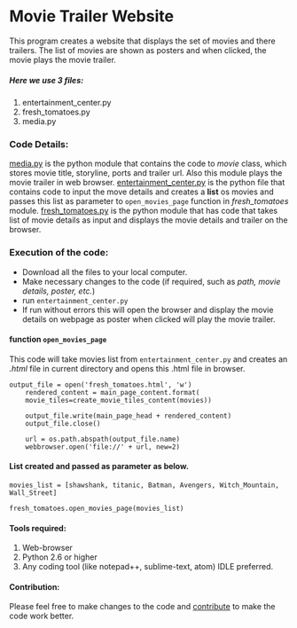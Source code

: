 # Movie Trailer Website
This program creates a website that displays the set of movies and there trailers. The list of movies are shown as posters and when clicked, the movie plays the movie trailer.

##### Here we use 3 files:
1. entertainment_center.py
2. fresh_tomatoes.py
3. media.py

### Code Details:
[media.py](https://github.com/SKowshik4614/ud036_StarterCode_santosh/blob/master/media.py) is the python module that contains the code to _movie_ class, which stores movie title, storyline, ports and trailer url. Also this module plays the movie trailer in web browser.
[entertainment_center.py](https://github.com/SKowshik4614/ud036_StarterCode_santosh/blob/master/entertainment_center.py) is the python file that contains code to input the move details and creates a **list** os movies and passes this list as parameter to `open_movies_page` function in _fresh_tomatoes_ module.
[fresh_tomatoes.py](https://github.com/SKowshik4614/ud036_StarterCode_santosh/blob/master/fresh_tomatoes.py) is the python module that has code that takes list of movie details as input and displays the movie details and trailer on the browser.

### Execution of the code:
* Download all the files to your local computer.
* Make necessary changes to the code (if required, such as _path, movie details, poster, etc._)
* run `entertainment_center.py`
* If run without errors this will open the browser and display the movie details on webpage as poster when clicked will play the movie trailer.
#### function `open_movies_page`
This code will take movies list from `entertainment_center.py` and creates an _.html_ file in current directory and opens this .html file in browser.
```
output_file = open('fresh_tomatoes.html', 'w')
    rendered_content = main_page_content.format(
    movie_tiles=create_movie_tiles_content(movies))

    output_file.write(main_page_head + rendered_content)
    output_file.close()

    url = os.path.abspath(output_file.name)
    webbrowser.open('file://' + url, new=2)
```
#### List created and passed as parameter as below.
```
movies_list = [shawshank, titanic, Batman, Avengers, Witch_Mountain, Wall_Street]

fresh_tomatoes.open_movies_page(movies_list)
```
#### Tools required:
1. Web-browser
2. Python 2.6 or higher
3. Any coding tool (like notepad++, sublime-text, atom) IDLE preferred.
#### Contribution:
Please feel free to make changes to the code and [contribute](https://github.com/SKowshik4614/ud036_StarterCode_santosh/tree/master/contribute) to make the code work better.
